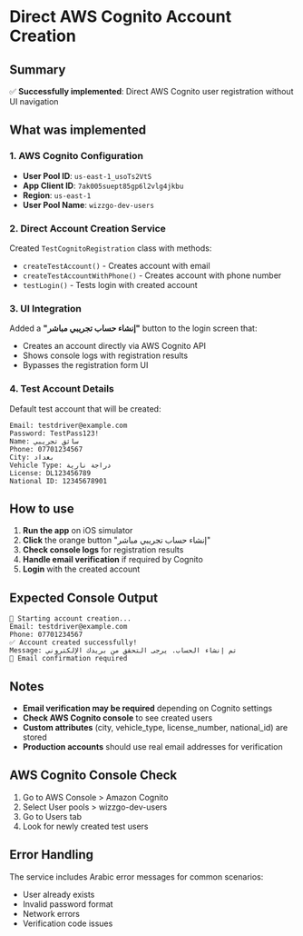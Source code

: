 # Direct AWS Cognito Account Creation

## Summary

✅ **Successfully implemented**: Direct AWS Cognito user registration without UI navigation

## What was implemented

### 1. AWS Cognito Configuration

- **User Pool ID**: `us-east-1_usoTs2VtS`
- **App Client ID**: `7ak005suept85gp6l2vlg4jkbu`
- **Region**: `us-east-1`
- **User Pool Name**: `wizzgo-dev-users`

### 2. Direct Account Creation Service

Created `TestCognitoRegistration` class with methods:

- `createTestAccount()` - Creates account with email
- `createTestAccountWithPhone()` - Creates account with phone number
- `testLogin()` - Tests login with created account

### 3. UI Integration

Added a **"إنشاء حساب تجريبي مباشر"** button to the login screen that:

- Creates an account directly via AWS Cognito API
- Shows console logs with registration results
- Bypasses the registration form UI

### 4. Test Account Details

Default test account that will be created:

```
Email: testdriver@example.com
Password: TestPass123!
Name: سائق تجريبي
Phone: 07701234567
City: بغداد
Vehicle Type: دراجة نارية
License: DL123456789
National ID: 12345678901
```

## How to use

1. **Run the app** on iOS simulator
2. **Click** the orange button "إنشاء حساب تجريبي مباشر"
3. **Check console logs** for registration results
4. **Handle email verification** if required by Cognito
5. **Login** with the created account

## Expected Console Output

```
🚀 Starting account creation...
Email: testdriver@example.com
Phone: 07701234567
✅ Account created successfully!
Message: تم إنشاء الحساب. يرجى التحقق من بريدك الإلكتروني
📧 Email confirmation required
```

## Notes

- **Email verification may be required** depending on Cognito settings
- **Check AWS Cognito console** to see created users
- **Custom attributes** (city, vehicle_type, license_number, national_id) are stored
- **Production accounts** should use real email addresses for verification

## AWS Cognito Console Check

1. Go to AWS Console > Amazon Cognito
2. Select User pools > wizzgo-dev-users  
3. Go to Users tab
4. Look for newly created test users

## Error Handling

The service includes Arabic error messages for common scenarios:

- User already exists
- Invalid password format
- Network errors
- Verification code issues
